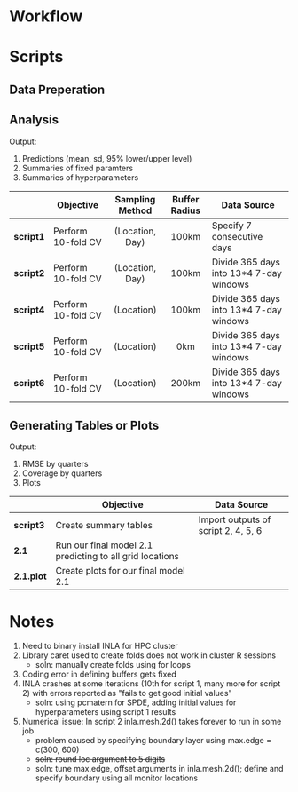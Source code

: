# Workflow

# Scripts

## Data Preperation

## Analysis

Output: 
1. Predictions (mean, sd, 95% lower/upper level)
2. Summaries of fixed paramters
3. Summaries of hyperparameters

|  | Objective | Sampling Method | Buffer Radius | Data Source |
|--|-----------|:---------------:|:-------------:|-------------|
| **script1** | Perform 10-fold CV | (Location, Day) | 100km | Specify 7 consecutive days |
| **script2** | Perform 10-fold CV | (Location, Day) | 100km | Divide 365 days into 13*4 7-day windows | 
| **script4** | Perform 10-fold CV | (Location) | 100km | Divide 365 days into 13*4 7-day windows |
| **script5** | Perform 10-fold CV | (Location) | 0km | Divide 365 days into 13*4 7-day windows |
| **script6** | Perform 10-fold CV | (Location) | 200km | Divide 365 days into 13*4 7-day windows |

## Generating Tables or Plots

Output:
1. RMSE by quarters
2. Coverage by quarters
3. Plots

|  | Objective | Data Source |
|--|-----------|-------------|
| **script3** | Create summary tables | Import outputs of script 2, 4, 5, 6 |
| **2.1** | Run our final model 2.1 predicting to all grid locations | |
| **2.1.plot** |  Create plots for our final model 2.1 | |


# Notes
1. Need to binary install INLA for HPC cluster
2. Library caret used to create folds does not work in cluster R sessions
   - soln: manually create folds using for loops
3. Coding error in defining buffers gets fixed
4. INLA crashes at some iterations (10th for script 1, many more for script 2) with errors reported as "fails to get good initial values"
   - soln: using pcmatern for SPDE, adding initial values for hyperparameters using script 1 results
6. Numerical issue: In script 2 inla.mesh.2d() takes forever to run in some job
   - problem caused by specifying boundary layer using max.edge = c(300, 600)
   - ~~soln: round loc argument to 5 digits~~
   - soln: tune max.edge, offset arguments in inla.mesh.2d(); define and specify boundary using all monitor locations


